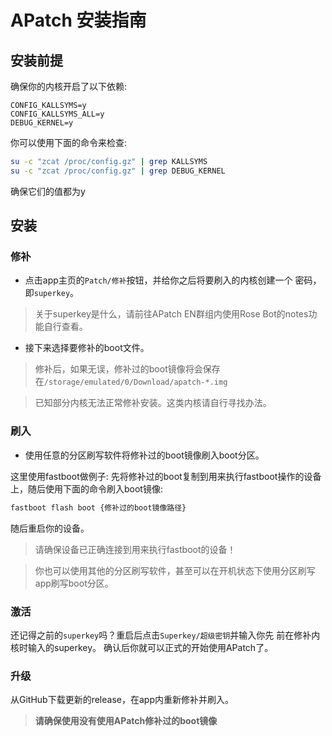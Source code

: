 # APatch 安装指南

## 安装前提

确保你的内核开启了以下依赖:

```
CONFIG_KALLSYMS=y
CONFIG_KALLSYMS_ALL=y
DEBUG_KERNEL=y
```

你可以使用下面的命令来检查:

```bash
su -c "zcat /proc/config.gz" | grep KALLSYMS
su -c "zcat /proc/config.gz" | grep DEBUG_KERNEL
```

确保它们的值都为y

## 安装

### 修补

- 点击app主页的`Patch/修补`按钮，并给你之后将要刷入的内核创建一个 密码，即`superkey`。

> 关于superkey是什么，请前往APatch EN群组内使用Rose Bot的notes功能自行查看。

- 接下来选择要修补的boot文件。

> 修补后，如果无误，修补过的boot镜像将会保存在`/storage/emulated/0/Download/apatch-*.img`

> 已知部分内核无法正常修补安装。这类内核请自行寻找办法。

### 刷入

- 使用任意的分区刷写软件将修补过的boot镜像刷入boot分区。

这里使用fastboot做例子:
先将修补过的boot复制到用来执行fastboot操作的设备上，随后使用下面的命令刷入boot镜像:

```bash
fastboot flash boot {修补过的boot镜像路径}
```

随后重启你的设备。

> 请确保设备已正确连接到用来执行fastboot的设备！

> 你也可以使用其他的分区刷写软件，甚至可以在开机状态下使用分区刷写app刷写boot分区。

### 激活

还记得之前的`superkey`吗？重启后点击`Superkey/超级密钥`并输入你先 前在修补内核时输入的superkey。
确认后你就可以正式的开始使用APatch了。

### 升级

从GitHub下载更新的release，在app内重新修补并刷入。

> **请确保使用没有使用APatch修补过的boot镜像**
